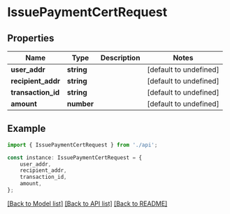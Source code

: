 # IssuePaymentCertRequest


## Properties

Name | Type | Description | Notes
------------ | ------------- | ------------- | -------------
**user_addr** | **string** |  | [default to undefined]
**recipient_addr** | **string** |  | [default to undefined]
**transaction_id** | **string** |  | [default to undefined]
**amount** | **number** |  | [default to undefined]

## Example

```typescript
import { IssuePaymentCertRequest } from './api';

const instance: IssuePaymentCertRequest = {
    user_addr,
    recipient_addr,
    transaction_id,
    amount,
};
```

[[Back to Model list]](../README.md#documentation-for-models) [[Back to API list]](../README.md#documentation-for-api-endpoints) [[Back to README]](../README.md)
